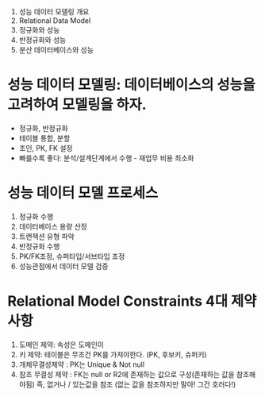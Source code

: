 1. 성능 데이터 모델링 개요
2. Relational Data Model
3. 정규화와 성능
4. 반정규화와 성능
5. 분산 데이터베이스와 성능


# 성능 데이터 모델링: 데이터베이스의 성능을 고려하여 모델링을 하자.
- 정규화, 반정규화
- 테이블 통합, 분할
- 조인, PK, FK 설정
- 빠를수록 좋다: 분석/설계단계에서 수행 - 재업무 비용 최소화

# 성능 데이터 모델 프로세스
1. 정규화 수행
2. 데이터베이스 용량 산정
3. 트랜잭션 유형 파악
4. 반정규화 수행
5. PK/FK조정, 슈퍼타입/서브타입 조정
6. 성능관점에서 데이터 모델 검증

# Relational Model Constraints 4대 제약사항
1. 도메인 제약: 속성은 도메인이
2. 키 제약: 테이블은 무조건 PK를 가져야한다. (PK, 후보키, 슈퍼키)
3. 개체무결성제약 : PK는 Unique & Not null
4. 참조 무결성 제약 : FK는 null or R2에 존재하는 값으로 구성(존재하는 값을 참조해야됨)
   즉, 없거나 / 있는값을 참조 (없는 값을 참조하지만 말아! 그건 호러다!)




